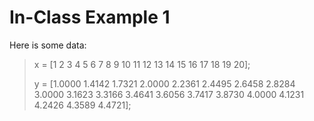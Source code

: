 # In-Class Example 1

Here is some data:

> x = [1 2 3 4 5 6 7 8 9 10 11 12 13 14 15 16 17 18 19 20];
>
> y = [1.0000    1.4142    1.7321    2.0000    2.2361    2.4495    2.6458    2.8284 3.0000    3.1623    3.3166    3.4641    3.6056    3.7417    3.8730    4.0000    4.1231    4.2426    4.3589    4.4721];







